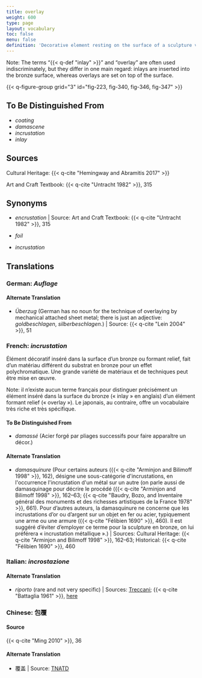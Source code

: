 ```yaml
---
title: overlay
weight: 600
type: page
layout: vocabulary
toc: false
menu: false
definition: 'Decorative element resting on the surface of a sculpture via any of a variety of attachment methods, including solder, adhesives, cements, and/or rivets. Overlay materials may include a range of materials, among them metals, glass, stone, or bone.'
---
```


<div class="backmatter">
Note: The terms “{{< q-def "inlay" >}}” and “overlay” are often used indiscriminately, but they differ in one main regard: inlays are inserted into the bronze surface, whereas overlays are set on top of the surface.
</div>

{{< q-figure-group grid="3" id="fig-223, fig-340, fig-346, fig-347" >}}

## To Be Distinguished From

- *coating*
- *damascene*
- *incrustation*
- *inlay*

## Sources

Cultural Heritage: {{< q-cite "Hemingway and Abramitis 2017" >}}

Art and Craft Textbook: {{< q-cite "Untracht 1982" >}}, 315

## Synonyms

- *encrustation* | Source: Art and Craft Textbook: {{< q-cite "Untracht 1982" >}}, 315

- *foil*

- *incrustation*

## Translations

<div class="accordion">

### **German**: *Auflage*

#### Alternate Translation

- *Überzug* (German has no noun for the technique of overlaying by mechanical attached sheet metal; there is just an adjective: *goldbeschlagen*, *silberbeschlagen*.) | Source: {{< q-cite "Lein 2004" >}}, 51

### **French**: *incrustation*

Élément décoratif inséré dans la surface d’un bronze ou formant relief, fait d’un matériau différent du substrat en bronze pour un effet polychromatique. Une grande variété de matériaux et de techniques peut être mise en œuvre.

<div class="backmatter">
Note: il n’existe aucun terme français pour distinguer précisément un élément inséré dans la surface du bronze (« inlay » en anglais) d’un élément formant relief (« overlay »). Le japonais, au contraire, offre un vocabulaire très riche et très spécifique.
</div>

#### To Be Distinguished From

- *damassé* (Acier forgé par pliages successifs pour faire apparaître un décor.)

#### Alternate Translation

- *damasquinure* (Pour certains auteurs ({{< q-cite "Arminjon and Bilimoff 1998" >}}, 162), désigne une sous-catégorie d'incrustations, en l'occurrence l'incrustation d'un métal sur un autre (on parle aussi de damasquinage pour décrire le procédé ({{< q-cite "Arminjon and Bilimoff 1998" >}}, 162–63; {{< q-cite "Baudry, Bozo, and Inventaire général des monuments et des richesses artistiques de la France 1978" >}}, 661). Pour d’autres auteurs, la damasquinure ne concerne que les incrustations d’or ou d’argent sur un objet en fer ou acier, typiquement une arme ou une armure ({{< q-cite "Félibien 1690" >}}, 460). Il est suggéré d’éviter d’employer ce terme pour la sculpture en bronze, on lui préférera « incrustation métallique ».) | Sources: Cultural Heritage: {{< q-cite "Arminjon and Bilimoff 1998" >}}, 162–63; Historical: {{< q-cite "Félibien 1690" >}}, 460

### **Italian**: *incrostazione*

#### Alternate Translation

- *riporto* (rare and not very specific) | Sources: [Treccani](http://www.treccani.it/vocabolario/riporto/); {{< q-cite "Battaglia 1961" >}}, [here](http://www.gdli.it/pdf_viewer/Scripts/pdf.js/web/viewer.asp?file=/PDF/GDLI16/GDLI_16_ocr_696.pdf&parola=riporto)

### **Chinese**: 包覆

#### Source

{{< q-cite "Ming 2010" >}}, 36

#### Alternate Translation

- 覆盖 | Source: [TNATD](https://terms.naer.edu.tw/detail/643624/?index=2)
